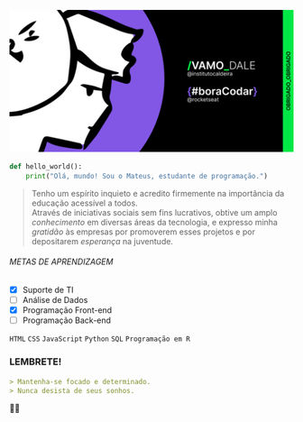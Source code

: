 ![Imagem de agradecimento para empresas e organizações](github_ambos.png)
```python
def hello_world():
    print("Olá, mundo! Sou o Mateus, estudante de programação.")
```

> Tenho um espírito inquieto e acredito firmemente na importância da educação acessível a todos.<br>
Através de iniciativas sociais sem fins lucrativos, obtive um amplo *conhecimento* em diversas áreas da tecnologia, e expresso minha *gratidão* às empresas por promoverem esses projetos e por depositarem *esperança* na juventude.
###### METAS DE APRENDIZAGEM
- [x] Suporte de TI
- [ ] Análise de Dados
- [x] Programação Front-end
- [ ] Programação Back-end

`HTML` `CSS` `JavaScript` `Python` `SQL` `Programação em R`
### LEMBRETE!

```markdown
> Mantenha-se focado e determinado.
> Nunca desista de seus sonhos.
```
💜💚

